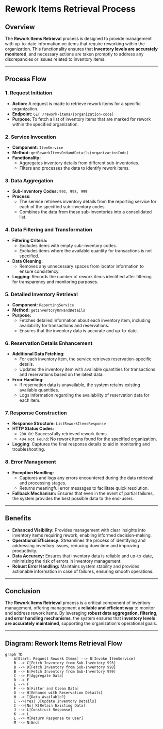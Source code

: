 # Rework Items Retrieval Process

## Overview
The **Rework Items Retrieval** process is designed to provide management with up-to-date information on items that require reworking within the organization. This functionality ensures that **inventory levels are accurately monitored**, and necessary actions are taken promptly to address any discrepancies or issues related to inventory items.

---

## Process Flow

### 1. Request Initiation
- **Action:** A request is made to retrieve rework items for a specific organization.
- **Endpoint:** `GET /rework-items/{organization-code}`
- **Purpose:** To fetch a list of inventory items that are marked for rework within the specified organization.

### 2. Service Invocation
- **Component:** `ItemService`
- **Method:** `getReworkItemsOnHandDetails(organizationCode)`
- **Functionality:**
  - Aggregates inventory details from different sub-inventories.
  - Filters and processes the data to identify rework items.

### 3. Data Aggregation
- **Sub-Inventory Codes:** `993, 998, 999`
- **Process:**
  - The service retrieves inventory details from the reporting service for each of the specified sub-inventory codes.
  - Combines the data from these sub-inventories into a consolidated list.

### 4. Data Filtering and Transformation
- **Filtering Criteria:**
  - Excludes items with empty sub-inventory codes.
  - Excludes items where the available quantity for transactions is not specified.
- **Data Cleaning:**
  - Removes any unnecessary spaces from locator information to ensure consistency.
- **Logging:** Records the number of rework items identified after filtering for transparency and monitoring purposes.

### 5. Detailed Inventory Retrieval
- **Component:** `ReportingService`
- **Method:** `getInventoryOnHandDetails`
- **Purpose:**
  - Fetches detailed information about each inventory item, including availability for transactions and reservations.
  - Ensures that the inventory data is accurate and up-to-date.

### 6. Reservation Details Enhancement
- **Additional Data Fetching:**
  - For each inventory item, the service retrieves reservation-specific details.
  - Updates the inventory item with available quantities for transactions and reservations based on the latest data.
- **Error Handling:**
  - If reservation data is unavailable, the system retains existing available quantities.
  - Logs information regarding the availability of reservation data for each item.

### 7. Response Construction
- **Response Structure:** `ListReworkItemsResponse`
- **HTTP Status Codes:**
  - `200 OK`: Successfully retrieved rework items.
  - `404 Not Found`: No rework items found for the specified organization.
- **Logging:** Captures the final response details to aid in monitoring and troubleshooting.

### 8. Error Management
- **Exception Handling:**
  - Captures and logs any errors encountered during the data retrieval and processing stages.
  - Returns meaningful error messages to facilitate quick resolution.
- **Fallback Mechanism:** Ensures that even in the event of partial failures, the system provides the best possible data to the end-users.

---

## Benefits
- **Enhanced Visibility:** Provides management with clear insights into inventory items requiring rework, enabling informed decision-making.
- **Operational Efficiency:** Streamlines the process of identifying and addressing inventory issues, reducing downtime and improving productivity.
- **Data Accuracy:** Ensures that inventory data is reliable and up-to-date, minimizing the risk of errors in inventory management.
- **Robust Error Handling:** Maintains system stability and provides actionable information in case of failures, ensuring smooth operations.

---

## Conclusion
The **Rework Items Retrieval** process is a critical component of inventory management, offering management a **reliable and efficient way** to monitor and address rework items. By leveraging **robust data aggregation, filtering, and error handling mechanisms**, the system ensures that **inventory levels are accurately maintained**, supporting the organization's operational goals.

---

## Diagram: Rework Items Retrieval Flow

```mermaid
graph TD
    A[Start: Request Rework Items] --> B[Invoke ItemService]
    B --> C[Fetch Inventory from Sub-Inventory 993]
    B --> D[Fetch Inventory from Sub-Inventory 998]
    B --> E[Fetch Inventory from Sub-Inventory 999]
    C --> F[Aggregate Data]
    D --> F
    E --> F
    F --> G[Filter and Clean Data]
    G --> H[Enhance with Reservation Details]
    H --> I{Data Available?}
    I -->|Yes| J[Update Inventory Details]
    I -->|No| K[Retain Existing Data]
    J --> L[Construct Response]
    K --> L
    L --> M[Return Response to User]
    M --> N[End]
